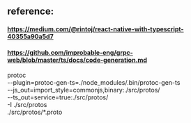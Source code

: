 ## reference:
#### https://medium.com/@rintoj/react-native-with-typescript-40355a90a5d7

#### https://github.com/improbable-eng/grpc-web/blob/master/ts/docs/code-generation.md

protoc \
--plugin=protoc-gen-ts=./node_modules/.bin/protoc-gen-ts \
--js_out=import_style=commonjs,binary:./src/protos/ \
--ts_out=service=true:./src/protos/ \
-I ./src/protos \
./src/protos/*.proto